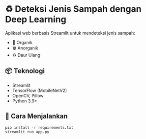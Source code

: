 # ♻️ Deteksi Jenis Sampah dengan Deep Learning

Aplikasi web berbasis Streamlit untuk mendeteksi jenis sampah:
- 🍂 Organik
- 🗑 Anorganik
- ♻️ Daur Ulang

## 📦 Teknologi
- Streamlit
- TensorFlow (MobileNetV2)
- OpenCV, Pillow
- Python 3.9+

## 🚀 Cara Menjalankan

```bash
pip install -r requirements.txt
streamlit run app.py

